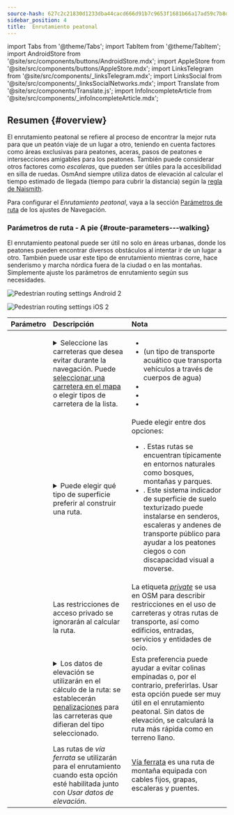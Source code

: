 ```yaml
---
source-hash: 627c2c21830d1233dba44cacd666d91b7c9653f1681b66a17ad59c7b8df6029b
sidebar_position: 4
title:  Enrutamiento peatonal
---
```

import Tabs from '@theme/Tabs';
import TabItem from '@theme/TabItem';
import AndroidStore from '@site/src/components/buttons/AndroidStore.mdx';
import AppleStore from '@site/src/components/buttons/AppleStore.mdx';
import LinksTelegram from '@site/src/components/_linksTelegram.mdx';
import LinksSocial from '@site/src/components/_linksSocialNetworks.mdx';
import Translate from '@site/src/components/Translate.js';
import InfoIncompleteArticle from '@site/src/components/_infoIncompleteArticle.mdx';

## Resumen {#overview}

El enrutamiento peatonal se refiere al proceso de encontrar la mejor ruta para que un peatón viaje de un lugar a otro, teniendo en cuenta factores como áreas exclusivas para peatones, aceras, pasos de peatones e intersecciones amigables para los peatones. También puede considerar otros factores como *escaleras*, que pueden ser útiles para la accesibilidad en silla de ruedas. OsmAnd siempre utiliza datos de elevación al calcular el tiempo estimado de llegada (tiempo para cubrir la distancia) según la [regla de Naismith](https://en.wikipedia.org/wiki/Naismith%27s_rule#Scarf's_equivalence_between_distance_and_climb).

Para configurar el *Enrutamiento peatonal*, vaya a la sección [Parámetros de ruta](../guidance/navigation-settings#route-parameters) de los ajustes de Navegación.
  
### Parámetros de ruta - A pie {#route-parameters---walking}

El enrutamiento peatonal puede ser útil no solo en áreas urbanas, donde los peatones pueden encontrar diversos obstáculos al intentar ir de un lugar a otro. También puede usar este tipo de enrutamiento mientras corre, hace senderismo y marcha nórdica fuera de la ciudad o en las montañas. Simplemente ajuste los parámetros de enrutamiento según sus necesidades.

<Tabs groupId="operating-systems" queryString="current-os">

<TabItem value="android" label="Android">  

![Pedestrian routing settings Android 2](@site/static/img/navigation/routing/routing_pedestrian_settings_andr_2.png)

</TabItem>

<TabItem value="ios" label="iOS">

![Pedestrian routing settings iOS 2](@site/static/img/navigation/routing/pedestrian_routing_ios.png)

</TabItem>

</Tabs>

| Parámetro | Descripción | Nota |
|:------------|:---------------|:---------------|
| *<Translate android="true" ids="impassable_road"/>* |  <details><summary> Seleccione las carreteras que desea evitar durante la navegación. Puede [seleccionar una carretera en el mapa](../../map/map-context-menu/#avoid-road) o elegir tipos de carretera de la lista.  </summary>![Avoid roads Android](@site/static/img/navigation/routing/avoid_pedestrian_andr.png) </details>       | <ul><li> [<Translate android="true" ids="routing_attr_avoid_unpaved_name"/>](https://wiki.openstreetmap.org/wiki/Key:surface)</li><li>[<Translate android="true" ids="routing_attr_avoid_ferries_name"/>](https://wiki.openstreetmap.org/wiki/Ferries) (un tipo de transporte acuático que transporta vehículos a través de cuerpos de agua)</li><li>[<Translate android="true" ids="routing_attr_avoid_stairs_name"/>](https://wiki.openstreetmap.org/wiki/Tag:highway%3Dsteps)</li><li>[<Translate android="true" ids="routing_attr_avoid_tunnels_name"/>](https://wiki.openstreetmap.org/wiki/Key:tunnel)</li><li>[<Translate android="true" ids="routing_attr_avoid_motorway_name"/>](https://wiki.openstreetmap.org/wiki/Tag:highway%3Dmotorway)</li></ul>|
| *<Translate android="true" ids="prefer_in_routing_title"/>* | <details><summary> Puede elegir qué tipo de superficie preferir al construir una ruta. </summary> ![Elevation pedestrian Android](@site/static/img/navigation/routing/prefer_pedestrian_andr.png)  </details>  | Puede elegir entre dos opciones:<ul><li>[<Translate android="true" ids="routing_attr_prefer_hiking_routes_name"/>](https://wiki.openstreetmap.org/wiki/Hiking#Tagging_ways,_points_and_areas). Estas rutas se encuentran típicamente en entornos naturales como bosques, montañas y parques. </li><li>[<Translate android="true" ids="routing_attr_prefer_tactile_paving_name"/>](https://wiki.openstreetmap.org/wiki/Key:tactile_paving). Este sistema indicador de superficie de suelo texturizado puede instalarse en senderos, escaleras y andenes de transporte público para ayudar a los peatones ciegos o con discapacidad visual a moverse. </li></ul> |
| *<Translate android="true" ids="routing_attr_allow_private_name"/>* |  Las restricciones de acceso privado se ignorarán al calcular la ruta.  | La etiqueta *[private](https://wiki.openstreetmap.org/wiki/Key:access)* se usa en OSM para describir restricciones en el uso de carreteras y otras rutas de transporte, así como edificios, entradas, servicios y entidades de ocio.   |
|*<Translate android="true" ids="routing_attr_height_obstacles_name"/>* | <details><summary> Los datos de elevación se utilizarán en el cálculo de la ruta: se establecerán [penalizaciones](../../../technical/osmand-file-formats/osmand-routing-xml.md#penalties-of-elevation-data) para las carreteras que difieran del tipo seleccionado. </summary> ![Use elevation data Android](@site/static/img/navigation/routing/pedestrian_elevation_andr.png)  </details> | Esta preferencia puede ayudar a evitar colinas empinadas o, por el contrario, preferirlas. Usar esta opción puede ser muy útil en el enrutamiento peatonal. Sin datos de elevación, se calculará la ruta más rápida como en terreno llano. |
|*<Translate android="true" ids="routing_attr_allow_via_ferrata_name"/>*| Las rutas de *vía ferrata* se utilizarán para el enrutamiento cuando esta opción esté habilitada junto con *Usar datos de elevación*.  | [Vía ferrata](https://wiki.openstreetmap.org/wiki/Tag:highway%3Dvia_ferrata) es una ruta de montaña equipada con cables fijos, grapas, escaleras y puentes. |